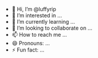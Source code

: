 - 👋 Hi, I’m @luffyrip
- 👀 I’m interested in ...
- 🌱 I’m currently learning ...
- 💞️ I’m looking to collaborate on ...
- 📫 How to reach me ...
- 😄 Pronouns: ...
- ⚡ Fun fact: ...

<!---
luffyrip/luffyrip is a ✨ special ✨ repository because its `README.md` (this file) appears on your GitHub profile.
You can click the Preview link to take a look at your changes.
--->
